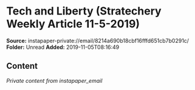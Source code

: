 # Tech and Liberty (Stratechery Weekly Article 11-5-2019)

**Source:** instapaper-private://email/8214a690b18cbf16fffd651cb7b0291c/
**Folder:** Unread
**Added:** 2019-11-05T08:16:49




## Content
*Private content from instapaper_email*
